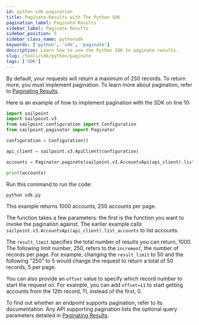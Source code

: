 ```yaml
---
id: python-sdk-pagination
title: Paginate Results with The Python SDK
pagination_label: Paginate Results
sidebar_label: Paginate Results
sidebar_position: 5
sidebar_class_name: pythonsdk
keywords: ['python', 'sdk', 'paginate']
description: Learn how to use the Python SDK to paginate results.
slug: /tools/sdk/python/paginate
tags: ['SDK']
---
```


By default, your requests will return a maximum of 250 records. To return more, you must implement pagination. To learn more about pagination, refer to [Paginating Results](/api/standard-collection-parameters/#paginating-results).

Here is an example of how to implement pagination with the SDK on line 10:

```python showLineNumbers
import sailpoint
import sailpoint.v3
from sailpoint.configuration import Configuration
from sailpoint.paginator import Paginator

configuration = Configuration()

api_client = sailpoint.v3.ApiClient(configuration)

accounts = Paginator.paginate(sailpoint.v3.AccountsApi(api_client).list_accounts, result_limit=1000, limit=250)

print(accounts)
```

Run this command to run the code:

```bash
python sdk.py
```

This example returns 1000 accounts, 250 accounts per page. 

The function takes a few parameters: the first is the function you want to invoke the pagination against. The earlier example calls `sailpoint.v3.AccountsApi(api_client).list_accounts` to list accounts. 

The `result_limit` specifies the total number of results you can return, 1000. The following limit number, 250, refers to the `increment`, the number of records per page. For example, changing the `result_limit` to 50 and the following "250" to 5 would change the request to return a total of 50 records, 5 per page.

You can also provide an `offset` value to specify which record number to start the request on. For example, you can add `offset=11` to start getting accounts from the 12th record, 11, instead of the first, 0.

To find out whether an endpoint supports pagination, refer to its documentation. Any API supporting pagination lists the optional query parameters detailed in [Paginating Results](/api/standard-collection-parameters/#paginating-results).
